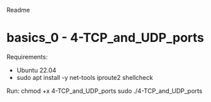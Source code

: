 Readme


# basics_0 - 4-TCP_and_UDP_ports

Requirements:
- Ubuntu 22.04
- sudo apt install -y net-tools iproute2 shellcheck

Run:
chmod +x 4-TCP_and_UDP_ports
sudo ./4-TCP_and_UDP_ports